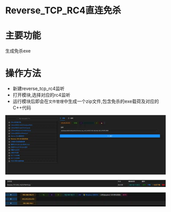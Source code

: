 # Reverse_TCP_RC4直连免杀

# 主要功能
生成免杀exe

# 操作方法
+ 新建reverse_tcp_rc4监听
+ 打开模块,选择对应的rc4监听
+ 运行模块后即会在`文件管理`中生成一个zip文件,包含免杀的exe载荷及对应的C++代码

![](img\Execution_UserExecution_DirectConnectReverseTCPRc4\1.webp)

![](img\Execution_UserExecution_DirectConnectReverseTCPRc4\2.webp)

![](img\Execution_UserExecution_DirectConnectReverseTCPRc4\3.webp)



